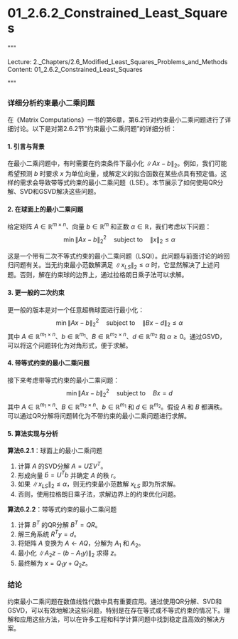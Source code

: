 # 01_2.6.2_Constrained_Least_Squares

"""

Lecture: 2._Chapters/2.6_Modified_Least_Squares_Problems_and_Methods
Content: 01_2.6.2_Constrained_Least_Squares

"""

### 详细分析约束最小二乘问题

在《Matrix Computations》一书的第6章，第6.2节对约束最小二乘问题进行了详细讨论。以下是对第2.6.2节“约束最小二乘问题”的详细分析：

#### 1. 引言与背景

在最小二乘问题中，有时需要在约束条件下最小化 $\|Ax - b\|_2$。例如，我们可能希望预测 $b$ 时要求 $x$ 为单位向量，或解定义的拟合函数在某些点具有预定值。这样的需求会导致带等式约束的最小二乘问题（LSE）。本节展示了如何使用QR分解、SVD和GSVD解决这些问题。

#### 2. 在球面上的最小二乘问题

给定矩阵 $A \in \mathbb{R}^{m \times n}$、向量 $b \in \mathbb{R}^m$ 和正数 $\alpha \in \mathbb{R}$，我们考虑以下问题：
$$ \min \|Ax - b\|_2^2 \quad \text{subject to} \quad \|x\|_2 \leq \alpha $$

这是一个带有二次不等式约束的最小二乘问题（LSQI）。此问题与前面讨论的岭回归问题有关。当无约束最小范数解满足 $\|x_{LS}\|_2 \leq \alpha$ 时，它显然解决了上述问题。否则，解在约束球的边界上，通过拉格朗日乘子法可以求解。

#### 3. 更一般的二次约束

更一般的版本是对一个任意超椭球面进行最小化：
$$ \min \|Ax - b\|_2^2 \quad \text{subject to} \quad \|Bx - d\|_2 \leq \alpha $$
其中 $A \in \mathbb{R}^{m_1 \times n}$、$b \in \mathbb{R}^{m_1}$、$B \in \mathbb{R}^{m_2 \times n}$、$d \in \mathbb{R}^{m_2}$ 和 $\alpha \geq 0$。通过GSVD，可以将这个问题转化为对角形式，便于求解。

#### 4. 带等式约束的最小二乘问题

接下来考虑带等式约束的最小二乘问题：
$$ \min \|Ax - b\|_2^2 \quad \text{subject to} \quad Bx = d $$
其中 $A \in \mathbb{R}^{m_1 \times n}$、$B \in \mathbb{R}^{m_2 \times n}$、$b \in \mathbb{R}^{m_1}$ 和 $d \in \mathbb{R}^{m_2}$。假设 $A$ 和 $B$ 都满秩。可以通过QR分解将问题转化为不带约束的最小二乘问题进行求解。

#### 5. 算法实现与分析

**算法6.2.1**：球面上的最小二乘问题
1. 计算 $A$ 的SVD分解 $A = U\Sigma V^T$。
2. 形成向量 $\hat{b} = U^T b$ 并确定 $A$ 的秩 $r$。
3. 如果 $\|x_{LS}\|_2 \leq \alpha$，则无约束最小范数解 $x_{LS}$ 即为所求解。
4. 否则，使用拉格朗日乘子法，求解边界上的约束优化问题。

**算法6.2.2**：带等式约束的最小二乘问题
1. 计算 $B^T$ 的QR分解 $B^T = QR$。
2. 解三角系统 $R^T y = d$。
3. 将矩阵 $A$ 变换为 $A \leftarrow AQ$，分解为 $A_1$ 和 $A_2$。
4. 最小化 $\|A_2 z - (b - A_1 y)\|_2$ 求得 $z$。
5. 最终解为 $x = Q_1 y + Q_2 z$。

### 结论

约束最小二乘问题在数值线性代数中具有重要应用。通过使用QR分解、SVD和GSVD，可以有效地解决这些问题，特别是在存在等式或不等式约束的情况下。理解和应用这些方法，可以在许多工程和科学计算问题中找到稳定且高效的解决方案。

